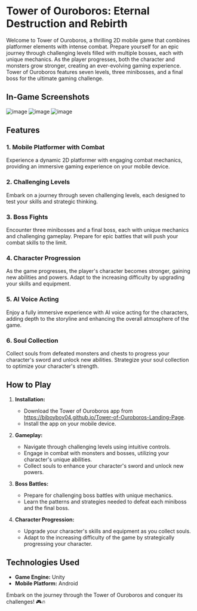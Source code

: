 # Tower of Ouroboros: Eternal Destruction and Rebirth

Welcome to Tower of Ouroboros, a thrilling 2D mobile game that combines platformer elements with intense combat. Prepare yourself for an epic journey through challenging levels filled with multiple bosses, each with unique mechanics. As the player progresses, both the character and monsters grow stronger, creating an ever-evolving gaming experience. Tower of Ouroboros features seven levels, three minibosses, and a final boss for the ultimate gaming challenge.

## In-Game Screenshots
![image](https://github.com/biboyboy04/Tower_of_Ouroboros/assets/55369988/4e2380ba-8552-4bc2-ac5f-f1bc2f1599bd)
![image](https://github.com/biboyboy04/Tower_of_Ouroboros/assets/55369988/cee3636c-8a8e-49d9-97cf-6e0a90113301)
![image](https://github.com/biboyboy04/Tower_of_Ouroboros/assets/55369988/6033f1c1-9f60-4e00-abe0-619c71ba2cd5)



## Features

### 1. Mobile Platformer with Combat

Experience a dynamic 2D platformer with engaging combat mechanics, providing an immersive gaming experience on your mobile device.

### 2. Challenging Levels

Embark on a journey through seven challenging levels, each designed to test your skills and strategic thinking.

### 3. Boss Fights

Encounter three minibosses and a final boss, each with unique mechanics and challenging gameplay. Prepare for epic battles that will push your combat skills to the limit.

### 4. Character Progression

As the game progresses, the player's character becomes stronger, gaining new abilities and powers. Adapt to the increasing difficulty by upgrading your skills and equipment.

### 5. AI Voice Acting

Enjoy a fully immersive experience with AI voice acting for the characters, adding depth to the storyline and enhancing the overall atmosphere of the game.

### 6. Soul Collection

Collect souls from defeated monsters and chests to progress your character's sword and unlock new abilities. Strategize your soul collection to optimize your character's strength.

## How to Play

1. **Installation:**
   - Download the Tower of Ouroboros app from https://biboyboy04.github.io/Tower-of-Ouroboros-Landing-Page.
   - Install the app on your mobile device.

2. **Gameplay:**
   - Navigate through challenging levels using intuitive controls.
   - Engage in combat with monsters and bosses, utilizing your character's unique abilities.
   - Collect souls to enhance your character's sword and unlock new powers.

3. **Boss Battles:**
   - Prepare for challenging boss battles with unique mechanics.
   - Learn the patterns and strategies needed to defeat each miniboss and the final boss.

4. **Character Progression:**
   - Upgrade your character's skills and equipment as you collect souls.
   - Adapt to the increasing difficulty of the game by strategically progressing your character.

## Technologies Used

- **Game Engine:** Unity
- **Mobile Platform:** Android


Embark on the journey through the Tower of Ouroboros and conquer its challenges! 🎮🔥
